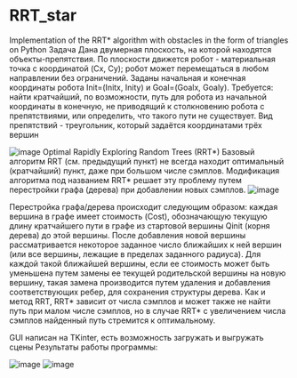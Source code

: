 # RRT_star
Implementation of the RRT* algorithm with obstacles in the form of triangles on Python
Задача
Дана двумерная плоскость, на которой находятся объекты-препятствия. По плоскости движется робот - материальная точка с координатой (Cx, Cy); робот может перемещаться в любом направлении без ограничений. Заданы начальная и конечная координаты робота Init=(Initx, Inity) и Goal=(Goalx, Goaly). 
Требуется: найти кратчайший, по возможности, путь для робота из начальной координаты в конечную, не приводящий к столкновению робота с препятствиями, или определить, что такого пути не существует.
Вид препятствий - треугольник, который задаётся координатами трёх вершин

![image](https://github.com/Code-Snake/RRT_star/assets/120313921/7ad76993-7b42-4a19-8537-5230d6785973)
Optimal Rapidly Exploring Random Trees (RRT*)
Базовый алгоритм RRT (см. предыдущий пункт) не всегда находит оптимальный (кратчайший) пункт, даже при большом числе сэмплов. Модификация алгоритма под названием RRT* решает эту проблему путем перестройки графа (дерева) при добавлении новых сэмплов.
![image](https://github.com/Code-Snake/RRT_star/assets/120313921/af463552-b85c-43d0-9936-197204616f7b)

Перестройка графа/дерева происходит следующим образом: каждая вершина в графе имеет стоимость (Cost), обозначающую текущую длину кратчайшего пути в графе из стартовой вершины Qinit (корня дерева) до этой вершины. После добавления новой вершины рассматривается некоторое заданное число ближайших к ней вершин (или все вершины, лежащие в пределах заданного радиуса). Для каждой такой ближайшей вершины, если ее стоимость может быть уменьшена путем замены ее текущей родительской вершины на новую вершину, такая замена производится путем удаления и добавления соответствующих ребер, для сохранения структуры дерева. 
Как и метод RRT, RRT* зависит от числа сэмплов и может также не найти путь при малом числе сэмплов, но в случае RRT* с увеличением числа сэмплов найденный путь стремится к  оптимальному. 

GUI написан на TKinter, есть возможность загружать и выгружать сцены
Результаты работы программы:

![image](https://github.com/Code-Snake/RRT_star/assets/120313921/e49a895a-f913-4baa-b6d6-7909ac4a6423)
![image](https://github.com/Code-Snake/RRT_star/assets/120313921/f821b381-5a8b-4ea1-bb29-b7390ec966cc)
